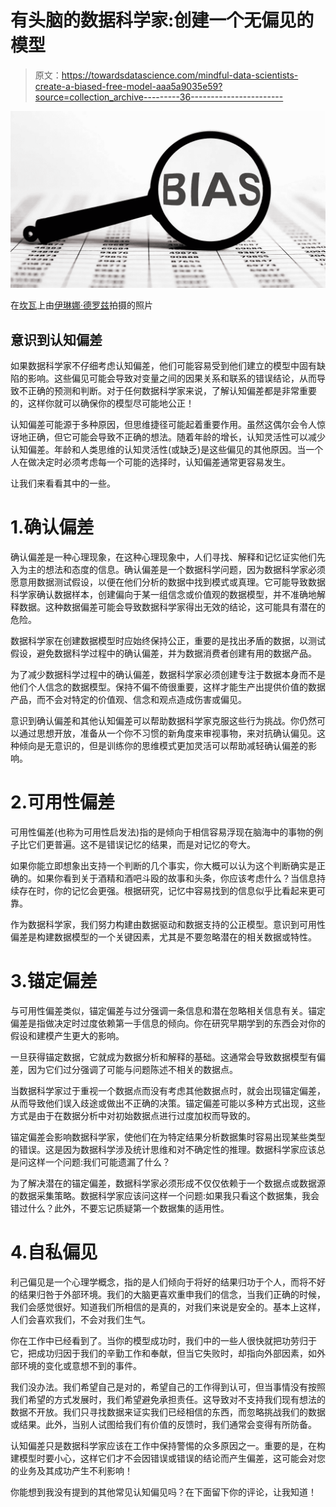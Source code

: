 # 有头脑的数据科学家:创建一个无偏见的模型

> 原文：<https://towardsdatascience.com/mindful-data-scientists-create-a-biased-free-model-aaa5a9035e59?source=collection_archive---------36----------------------->

![](img/960ffbb55eb85dc8d1e5ad04131e8b47.png)

在[坎瓦](https://www.canva.com/)上由[伊琳娜·德罗兹](https://www.canva.com/photos/MAEIVZDfR9c-magnifier-with-text-bias-on-the-chart-background/)拍摄的照片

## 意识到认知偏差

如果数据科学家不仔细考虑认知偏差，他们可能容易受到他们建立的模型中固有缺陷的影响。这些偏见可能会导致对变量之间的因果关系和联系的错误结论，从而导致不正确的预测和判断。对于任何数据科学家来说，了解认知偏差都是非常重要的，这样你就可以确保你的模型尽可能地公正！

认知偏差可能源于多种原因，但思维捷径可能起着重要作用。虽然这偶尔会令人惊讶地正确，但它可能会导致不正确的想法。随着年龄的增长，认知灵活性可以减少认知偏差。年龄和人类思维的认知灵活性(或缺乏)是这些偏见的其他原因。当一个人在做决定时必须考虑每一个可能的选择时，认知偏差通常更容易发生。

让我们来看看其中的一些。

# 1.确认偏差

确认偏差是一种心理现象，在这种心理现象中，人们寻找、解释和记忆证实他们先入为主的想法和态度的信息。确认偏差是一个数据科学问题，因为数据科学家必须愿意用数据测试假设，以便在他们分析的数据中找到模式或真理。它可能导致数据科学家确认数据样本，创建偏向于某一组信念或价值观的数据模型，并不准确地解释数据。这种数据偏差可能会导致数据科学家得出无效的结论，这可能具有潜在的危险。

数据科学家在创建数据模型时应始终保持公正，重要的是找出矛盾的数据，以测试假设，避免数据科学过程中的确认偏差，并为数据消费者创建有用的数据产品。

为了减少数据科学过程中的确认偏差，数据科学家必须创建专注于数据本身而不是他们个人信念的数据模型。保持不偏不倚很重要，这样才能生产出提供价值的数据产品，而不会对特定的价值观、信念和观点造成伤害或偏见。

意识到确认偏差和其他认知偏差可以帮助数据科学家克服这些行为挑战。你仍然可以通过思想开放，准备从一个你不习惯的新角度来审视事物，来对抗确认偏见。这种倾向是无意识的，但是训练你的思维模式更加灵活可以帮助减轻确认偏差的影响。

# 2.可用性偏差

可用性偏差(也称为可用性启发法)指的是倾向于相信容易浮现在脑海中的事物的例子比它们更普遍。这不是错误记忆的结果，而是对记忆的夸大。

如果你能立即想象出支持一个判断的几个事实，你大概可以认为这个判断确实是正确的。如果你看到关于酒精和酒吧斗殴的故事和头条，你应该考虑什么？当信息持续存在时，你的记忆会更强。根据研究，记忆中容易找到的信息似乎比看起来更可靠。

作为数据科学家，我们努力构建由数据驱动和数据支持的公正模型。意识到可用性偏差是构建数据模型的一个关键因素，尤其是不要忽略潜在的相关数据或特性。

# 3.锚定偏差

与可用性偏差类似，锚定偏差与过分强调一条信息和潜在忽略相关信息有关。锚定偏差是指做决定时过度依赖第一手信息的倾向。你在研究早期学到的东西会对你的假设和建模产生更大的影响。

一旦获得锚定数据，它就成为数据分析和解释的基础。这通常会导致数据模型有偏差，因为它们过分强调了可能与问题陈述不相关的数据点。

当数据科学家过于重视一个数据点而没有考虑其他数据点时，就会出现锚定偏差，从而导致他们误入歧途或做出不正确的决策。锚定偏差可能以多种方式出现，这些方式是由于在数据分析中对初始数据点进行过度加权而导致的。

锚定偏差会影响数据科学家，使他们在为特定结果分析数据集时容易出现某些类型的错误。这是因为数据科学涉及统计思维和对不确定性的推理。数据科学家应该总是问这样一个问题:我们可能遗漏了什么？

为了解决潜在的锚定偏差，数据科学家必须形成不仅仅依赖于一个数据点或数据源的数据采集策略。数据科学家应该问这样一个问题:如果我只看这个数据集，我会错过什么？此外，不要忘记质疑第一个数据集的适用性。

# 4.自私偏见

利己偏见是一个心理学概念，指的是人们倾向于将好的结果归功于个人，而将不好的结果归咎于外部环境。我们的大脑更喜欢重申我们的信念，当我们正确的时候，我们会感觉很好。知道我们所相信的是真的，对我们来说是安全的。基本上这样，人们会喜欢我们，不会对我们生气。

你在工作中已经看到了。当你的模型成功时，我们中的一些人很快就把功劳归于它，把成功归因于我们的辛勤工作和奉献，但当它失败时，却指向外部因素，如外部环境的变化或意想不到的事件。

我们没办法。我们希望自己是对的，希望自己的工作得到认可，但当事情没有按照我们希望的方式发展时，我们希望避免承担责任。这导致对不支持我们现有想法的数据不开放。我们只寻找数据来证实我们已经相信的东西，而忽略挑战我们的数据或结果。此外，当别人试图给我们有价值的反馈时，我们通常会变得有所防备。

认知偏差只是数据科学家应该在工作中保持警惕的众多原因之一。重要的是，在构建模型时要小心，这样它们才不会因错误或错误的结论而产生偏差，这可能会对您的业务及其成功产生不利影响！

你能想到我没有提到的其他常见认知偏见吗？在下面留下你的评论，让我知道！
